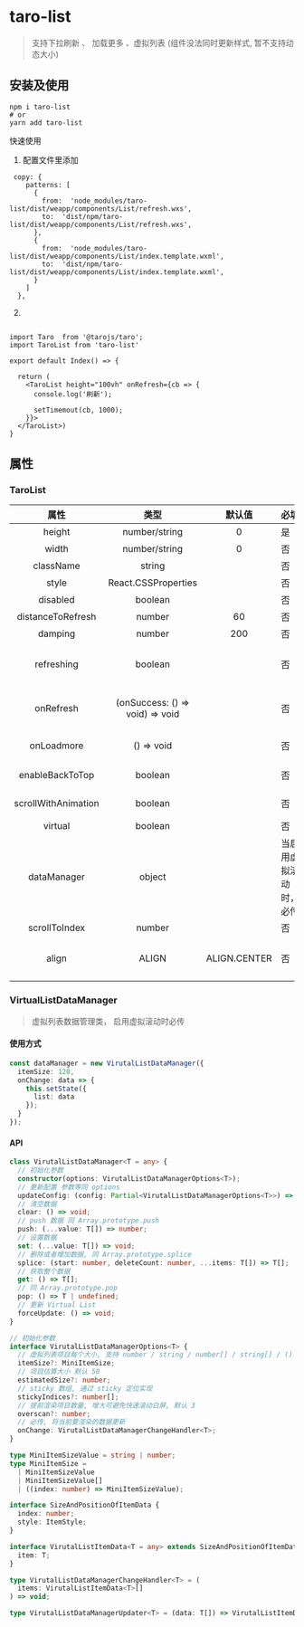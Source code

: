 # taro-list

> 支持下拉刷新 、 加载更多 、虚拟列表 (组件没法同时更新样式, 暂不支持动态大小)

## 安装及使用

```
npm i taro-list
# or
yarn add taro-list
```

快速使用

1. 配置文件里添加

```
 copy: {
    patterns: [
      {
        from:  'node_modules/taro-list/dist/weapp/components/List/refresh.wxs',
        to:  'dist/npm/taro-list/dist/weapp/components/List/refresh.wxs',
      },
      {
        from:  'node_modules/taro-list/dist/weapp/components/List/index.template.wxml',
        to:  'dist/npm/taro-list/dist/weapp/components/List/index.template.wxml',
      }
    ]
  },
```

2.

```tsx

import Taro  from '@tarojs/taro';
import TaroList from 'taro-list'

export default Index() => {

  return (
    <TaroList height="100vh" onRefresh={cb => {
      console.log('刷新');

      setTimemout(cb, 1000);
    }}>
  </TaroList>)
}

```

## 属性

### TaroList

|        属性         |              类型               |    默认值    | 必填                    | 说明                                          |
| :-----------------: | :-----------------------------: | :----------: | ----------------------- | --------------------------------------------- |
|       height        |          number/string          |      0       | 是                      | 组件高度，支持 css                            |
|        width        |          number/string          |      0       | 否                      | 组件宽度，支持 css                            |
|      className      |             string              |              | 否                      | 容器类名                                      |
|        style        |       React.CSSProperties       |              | 否                      | 容器样式                                      |
|      disabled       |             boolean             |              | 否                      | 禁用下拉刷新                                  |
|  distanceToRefresh  |             number              |      60      | 否                      | 刷新距离                                      |
|       damping       |             number              |     200      | 否                      | 最大下拉距离                                  |
|     refreshing      |             boolean             |              | 否                      | 是否处于刷新状态 （最大刷新时间 10s）         |
|      onRefresh      | (onSuccess: () => void) => void |              | 否                      | 刷新回调函数，参数 onSuccess 调用结束刷新状态 |
|     onLoadmore      |           () => void            |              | 否                      | 下拉加载更多回调函数                          |
|   enableBackToTop   |             boolean             |              | 否                      | 参考 ScrollView enableBackToTop               |
| scrollWithAnimation |             boolean             |              | 否                      | 参考 ScrollView scrollWithAnimation           |
|       virtual       |             boolean             |              | 否                      | 是否启用虚拟滚动                              |
|     dataManager     |             object              |              | 当启用虚拟滚动时， 必传 | VirtualList Data Manager                      |
|    scrollToIndex    |             number              |              | 否                      | 容器滚动 item index                           |
|        align        |              ALIGN              | ALIGN.CENTER | 否                      | 设置 scrollToIndex 滚动时滚动值对其方式       |

### VirtualListDataManager

> 虚拟列表数据管理类， 启用虚拟滚动时必传

#### 使用方式

```ts
const dataManager = new VirutalListDataManager({
  itemSize: 120,
  onChange: data => {
    this.setState({
      list: data
    });
  }
});
```

#### API

```ts
class VirutalListDataManager<T = any> {
  // 初始化参数
  constructor(options: VirutalListDataManagerOptions<T>);
  // 更新配置 参数等同 options
  updateConfig: (config: Partial<VirutalListDataManagerOptions<T>>) => void;
  // 清空数据
  clear: () => void;
  // push 数据 同 Array.prototype.push
  push: (...value: T[]) => number;
  // 设置数据
  set: (...value: T[]) => void;
  // 删除或者增加数据, 同 Array.prototype.splice
  splice: (start: number, deleteCount: number, ...items: T[]) => T[];
  // 获取整个数据
  get: () => T[];
  // 同 Array.prototype.pop
  pop: () => T | undefined;
  // 更新 Virtual List
  forceUpdate: () => void;
}

// 初始化参数
interface VirutalListDataManagerOptions<T> {
  // 虚拟列表项目每个大小, 支持 number / string / number[] / string[] / () => string[] | number[] , 默认 50
  itemSize?: MiniItemSize;
  // 项目估算大小 默认 50
  estimatedSize?: number;
  // sticky 数组, 通过 sticky 定位实现
  stickyIndices?: number[];
  // 提前渲染项目数量, 增大可避免快速滚动白屏, 默认 3
  overscan?: number;
  // 必传, 将当前要渲染的数据更新
  onChange: VirutalListDataManagerChangeHandler<T>;
}

type MiniItemSizeValue = string | number;
type MiniItemSize =
  | MiniItemSizeValue
  | MiniItemSizeValue[]
  | ((index: number) => MiniItemSizeValue);

interface SizeAndPositionOfItemData {
  index: number;
  style: ItemStyle;
}

interface VirutalListItemData<T = any> extends SizeAndPositionOfItemData {
  item: T;
}

type VirutalListDataManagerChangeHandler<T> = (
  items: VirutalListItemData<T>[]
) => void;

type VirutalListDataManagerUpdater<T> = (data: T[]) => VirutalListItemData<T>[];
```
